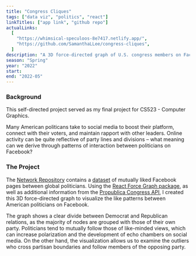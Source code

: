 ```yaml
---
title: "Congress Cliques"
tags: ["data viz", "politics", "react"]
linkTitles: ["app link", "github repo"]
actualLinks:
  [
    "https://whimsical-speculoos-8e7417.netlify.app/",
    "https://github.com/SamanthaLLee/congress-cliques",
  ]
description: "A 3D force-directed graph of U.S. congress members on Facebook."
season: "Spring"
year: "2022"
start:
end: "2022-05"
---
```


### Background

This self-directed project served as my final project for CS523 - Computer Graphics.

Many American politicans take to social media to boost their platform, connect with their voters, and maintain rapport with other leaders. Online activity can be quite reflective of party lines and divisions – what meaning can we derive through patterns of interaction between politicians on Facebook?

### The Project

The <a href="https://networkrepository.com/">Network Repository</a> contains a <a href="https://networkrepository.com/fb-pages-politician.php">dataset</a> of mutually liked Facebook pages between global politicians. Using the <a href="https://github.com/vasturiano/react-force-graph">React Force Graph package</a>, as well as additional information from the <a href="https://projects.propublica.org/api-docs/congress-api/members/">Propublica Congress API</a>, I created this 3D force-directed graph to visualize the like patterns between American politicians on Facebook.

The graph shows a clear divide between Democrat and Republican relations, as the majority of nodes are grouped with those of their own party. Politicians tend to mutually follow those of like-minded views, which can increase polarization and the development of echo chambers on social media. On the other hand, the visualization allows us to examine the outliers who cross partisan boundaries and follow members of the opposing party.
